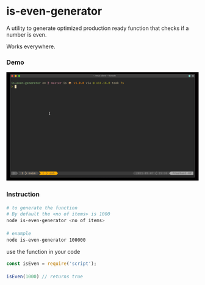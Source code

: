 # is-even-generator

A utility to generate optimized production ready function that checks if a number is even.

Works everywhere.

### Demo
![Demo for is-even-generator](assets/demo.gif)

### Instruction
```sh
# to generate the function
# By default the <no of items> is 1000
node is-even-generator <no of items>

# example
node is-even-generator 100000
```

use the function in your code
```js
const isEven = require('script');

isEven(1000) // returns true
```

